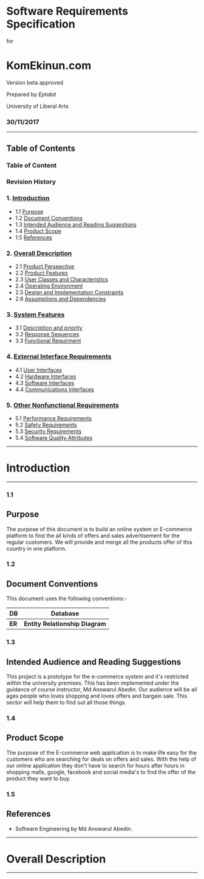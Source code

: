 


# Software Requirements Specification

for

# KomEkinun.com

Version beta approved

Prepared by *Eptabit*

University of Liberal Arts

### 30/11/2017



***

## Table of Contents
### Table of Content
### Revision History
### 1.	[Introduction](#introduction)

 - 1.1	[Purpose](#purpose)
 - 1.2	[Document Conventions](#)
 - 1.3	[Intended Audience and Reading Suggestions](#)
 - 1.4	[Product Scope](#)
 - 1.5	[References](#references)
 
### 2.	[Overall Description](#)

 - 2.1	[Product Perspective](#)
 - 2.2	[Product Features](#)
 - 2.3	[User Classes and Characteristics](#)
 - 2.4	[Operating Environment](#)
 - 2.5	[Design and Implementation Constraints](#)
 - 2.6	[Assumptions and Dependencies](#)
 
### 3. [System Features](#)

 - 3.1	[Description and priority](#)
 - 3.2	[Response Sequences](#)
 - 3.3	[Functional Requirment](#)

### 4. [External Interface Requirements](#)

 - 4.1   [User Interfaces](#)
 - 4.2   [Hardware Interfaces](#)
 - 4.3   [Software Interfaces](#)
 - 4.4   [Communications Interfaces](#)

### 5. [Other Nonfunctional Requirements](#)

 - 5.1	[Performance Requirements](#)
 - 5.2	[Safety Requirements](#)
 - 5.3	[Security Requirements](#)
 - 5.4	[Software Quality Attributes](#)
	
	


_____
# Introduction
_____
### 1.1
## Purpose

The purpose of this document is to build an online system or E-commerce platform to find the all  kinds of offers and sales advertisement for the regular customers. We will provide and merge all the products offer of this country in one platform.

### 1.2
## Document Conventions

This document uses the following conventions:-

DB | Database 
--- | --- |
**ER** | **Entity Relationship Diagram**

### 1.3 
## Intended Audience and Reading Suggestions

This project is a prototype for the e-commerce system and it's restricted within the university premises. This has been implemented under the guidance of course instructor, Md Anowarul Abedin. Our audience will be all ages people who loves shopping and loves offers and bargain sale. This sector will help them to find out  all those things. 

### 1.4 
## Product Scope

The purpose of the E-commerce web application is to make life easy for the customers who are searching for deals on offers and sales. With the help of our online application they don't have to search for hours after hours in shopping malls, google, facebook and social media's to find the offer of the product they want to buy. 

### 1.5 
## References

- Software Engineering by Md Anowarul Abedin.

_____
# Overall Description
_____








  




